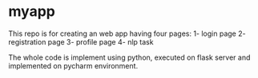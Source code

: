 # myapp

This repo is for creating an web app having four pages:
1- login page
2- registration page
3- profile page
4- nlp task 

The whole code is implement using python, executed on flask server and implemented on pycharm environment.
